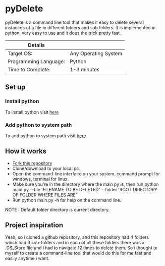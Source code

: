 # pyDelete
pyDelete is a command line tool that makes it easy to delete several instances of a file in different folders and sub folders. It is implemented in python, very easy to use and it does the trick pretty fast.


  | Details            |              |
|-----------------------|---------------|
| Target OS:            |  Any Operating System   |
| Programming Language: |  Python |
| Time to Complete:    |  1-3 minutes    |


## Set up

### Install python 
To install python visit [here](https://www.python.org/downloads/)

### Add python to system path
To add python to system path visit [here](https://www.edureka.co/blog/add-python-to-path/)


## How it works

*  [Fork this repository](https://github.com/login?return_to=%2FKolatimiDave%2FpyDelete)
*  Clone/download to your local pc.
*  Open the command-line interface on your system. command prompt for windows, terminal for linux.
*  Make sure you're in the directory where the main.py is, then run python main.py --file 'FILENAME TO BE DELETED' --folder 'ROOT DIRECTORY OF FOLDER WHERE FILES ARE'
*  Run python main.py -h for help on the command line.

NOTE : Default folder directory is current directory.


## Project inspiration
Yeah, so i cloned a github repository, and this repository had 4 folders which had 3 sub-folders and in each of all these folders there was a .DS_Store file and i had to navigate 12 times to delete them.
So i thought to myself to create a command-line tool that would do this for me fast and easily anytime i want.
